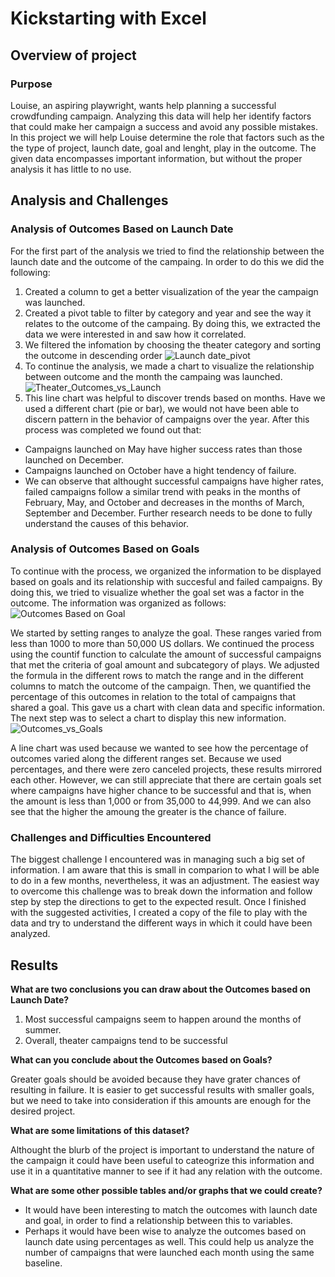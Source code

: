 # Kickstarting with Excel
## Overview of project
### Purpose
Louise, an aspiring playwright, wants help planning a successful crowdfunding campaign. Analyzing this data will help her identify factors that could make her campaign a success and avoid any possible mistakes. In this project we will help Louise determine the role that factors such as the the type of project, launch date, goal and lenght, play in the outcome. The given data encompasses important information, but without the proper analysis it has little to no use.
## Analysis and Challenges
### Analysis of Outcomes Based on Launch Date
For the first part of the analysis we tried to find the relationship between the launch date and the outcome of the campaing. In order to do this we did the following:
1. Created a column to get a better visualization of the year the campaign was launched.
2. Created a pivot table to filter by category and year and see the way it relates to the outcome of the campaing. By doing this, we extracted the data we were interested in and saw how it correlated.
3. We filtered the infomation by choosing the theater category and sorting the outcome in descending order
![Launch date_pivot](https://user-images.githubusercontent.com/22451540/146825776-bf909803-77c7-44b4-9bf5-19aac741356a.PNG)
4. To continue the analysis, we made a chart to visualize the relationship between outcome and the month the campaing was launched.
![Theater_Outcomes_vs_Launch](https://user-images.githubusercontent.com/22451540/146819041-0254eb5c-f812-466d-b2c5-92952842a64a.png)
5. This line chart was helpful to discover trends based on months. Have we used a different chart (pie or bar), we would not have been able to discern pattern in the behavior of campaigns over the year.
After this process was completed we found out that:
* Campaigns launched on May have higher success rates than those launched on December.
* Campaigns launched on October have a hight tendency of failure.
* We can observe that althought successful campaigns have higher rates, failed campaigns follow a similar trend with peaks in the months of February, May, and October and decreases in the months of March, September and December. Further research needs to be done to fully understand the causes of this behavior.
### Analysis of Outcomes Based on Goals
To continue with the process, we organized the information to be displayed based on goals and its relationship with succesful and failed campaigns. By doing this, we tried to visualize whether the goal set was a factor in the outcome. The information was organized as follows:
![Outcomes Based on Goal](https://user-images.githubusercontent.com/22451540/147399418-431d12f4-b7bc-441c-b5c3-d0e17ce15b28.PNG)

We started by setting ranges to analyze the goal. These ranges varied from less than 1000 to more than 50,000 US dollars. We continued the process using the countif function to calculate the amount of successful campaigns that met the criteria of goal amount and subcategory of plays. We adjusted the formula in the different rows to match the range and in the different columns to match the outcome of the campaign. Then, we quantified the percentage of this outcomes in relation to the total of campaigns that shared a goal. This gave us a chart with clean data and specific information. 
The next step was to select a chart to display this new information. 
![Outcomes_vs_Goals](https://user-images.githubusercontent.com/22451540/147399516-d47e2225-e2e4-43a9-a134-f8aaea91ebd5.png)

A line chart was used because we wanted to see how the percentage of outcomes varied along the different ranges set. Because we used percentages, and there were zero canceled projects, these results mirrored each other. However, we can still appreciate that there are certain goals set where campaigns have higher chance to be successful and that is, when the amount is less than 1,000 or from 35,000 to 44,999. And we can also see that the higher the amoung the greater is the chance of failure. 
### Challenges and Difficulties Encountered
The biggest challenge I encountered was in managing such a big set of information. I am aware that this is small in comparion to what I will be able to do in a few months, nevertheless, it was an adjustment. The easiest way to overcome this challenge was to break down the information and follow step by step the directions to get to the expected result. Once I finished with the suggested activities, I created a copy of the file to play with the data and try to understand the different ways in which it could have been analyzed.
## Results
**What are two conclusions you can draw about the Outcomes based on Launch Date?**
1. Most successful campaigns seem to happen around the months of summer.
2. Overall, theater campaigns tend to be successful

**What can you conclude about the Outcomes based on Goals?**

Greater goals should be avoided because they have grater chances of resulting in failure. It is easier to get successful results with smaller goals, but we need to take into consideration if this amounts are enough for the desired project. 

**What are some limitations of this dataset?** 

Althought the blurb of the project is important to understand the nature of the campaign it could have been useful to cateogrize  this information and use it in a quantitative manner to see if it had any relation with the outcome.

**What are some other possible tables and/or graphs that we could create?**
- It would have been interesting to match the outcomes with launch date and goal, in order to find a relationship between this to variables.
- Perhaps it would have been wise to analyze the outcomes based on launch date using percentages as well. This could help us analyze the number of campaigns that were launched each month using the same baseline.
